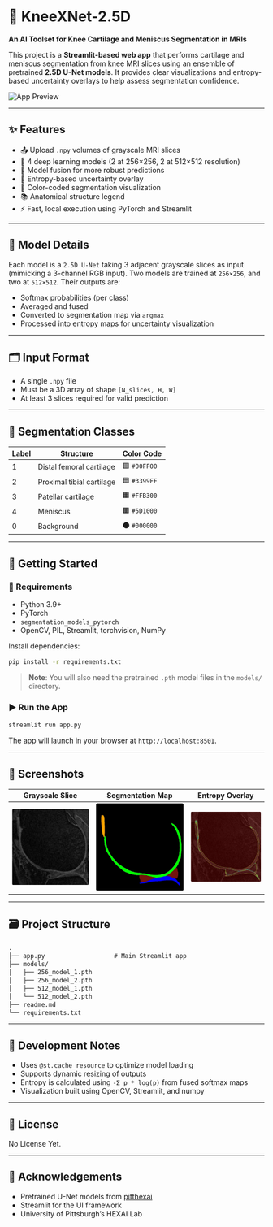 # 🦿 KneeXNet-2.5D

**An AI Toolset for Knee Cartilage and Meniscus Segmentation in MRIs**

This project is a **Streamlit-based web app** that performs cartilage and meniscus segmentation from knee MRI slices using an ensemble of pretrained **2.5D U-Net models**. It provides clear visualizations and entropy-based uncertainty overlays to help assess segmentation confidence.

![App Preview](https://pitthexai.github.io/assets/img/Pitthexai_logo.png)

---

## ✨ Features

* 📤 Upload `.npy` volumes of grayscale MRI slices
* 🤖 4 deep learning models (2 at 256×256, 2 at 512×512 resolution)
* 🔀 Model fusion for more robust predictions
* 🔎 Entropy-based uncertainty overlay
* 🧠 Color-coded segmentation visualization
* 📚 Anatomical structure legend
* ⚡ Fast, local execution using PyTorch and Streamlit

---

## 🧠 Model Details

Each model is a `2.5D U-Net` taking 3 adjacent grayscale slices as input (mimicking a 3-channel RGB input). Two models are trained at `256×256`, and two at `512×512`. Their outputs are:

* Softmax probabilities (per class)
* Averaged and fused
* Converted to segmentation map via `argmax`
* Processed into entropy maps for uncertainty visualization

---

## 🗂 Input Format

* A single `.npy` file
* Must be a 3D array of shape `[N_slices, H, W]`
* At least 3 slices required for valid prediction

---

## 📁 Segmentation Classes

| Label | Structure                 | Color Code   |
| ----- | ------------------------- | ------------ |
| 1     | Distal femoral cartilage  | 🟩 `#00FF00` |
| 2     | Proximal tibial cartilage | 🟦 `#3399FF` |
| 3     | Patellar cartilage        | 🟧 `#FFB300` |
| 4     | Meniscus                  | 🟫 `#5D1000` |
| 0     | Background                | ⚫ `#000000`  |

---

## 🚀 Getting Started

### 🔧 Requirements

* Python 3.9+
* PyTorch
* `segmentation_models_pytorch`
* OpenCV, PIL, Streamlit, torchvision, NumPy

Install dependencies:

```bash
pip install -r requirements.txt
```

> **Note**: You will also need the pretrained `.pth` model files in the `models/` directory.

### ▶️ Run the App

```bash
streamlit run app.py
```

The app will launch in your browser at `http://localhost:8501`.

---

## 📸 Screenshots

| Grayscale Slice          | Segmentation Map     | Entropy Overlay              |
| ------------------------ | -------------------- | ---------------------------- |
| ![slice](docs/slice.png) | ![seg](docs/seg.png) | ![entropy](docs/entropy.png) |

---

## 🗃 Project Structure

```
.
├── app.py                   # Main Streamlit app
├── models/
│   ├── 256_model_1.pth
│   ├── 256_model_2.pth
│   ├── 512_model_1.pth
│   └── 512_model_2.pth
├── readme.md
└── requirements.txt
```

---

## 🧪 Development Notes

* Uses `@st.cache_resource` to optimize model loading
* Supports dynamic resizing of outputs
* Entropy is calculated using `-Σ p * log(p)` from fused softmax maps
* Visualization built using OpenCV, Streamlit, and numpy

---

## 📜 License

No License Yet.

---

## 🙏 Acknowledgements

* Pretrained U-Net models from [pitthexai](https://github.com/pitthexai)
* Streamlit for the UI framework
* University of Pittsburgh’s HEXAI Lab

